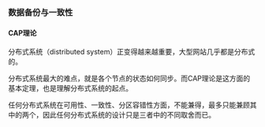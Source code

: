### 数据备份与一致性

#### CAP理论

分布式系统（distributed system）正变得越来越重要，大型网站几乎都是分布式的。

分布式系统最大的难点，就是各个节点的状态如何同步。而CAP理论是这方面的基本定理，也是理解分布式系统的起点。

任何分布式系统在可用性、一致性、分区容错性方面，不能兼得，最多只能兼顾其中的两个，因此任何分布式系统的设计只是三者中的不同取舍而已。